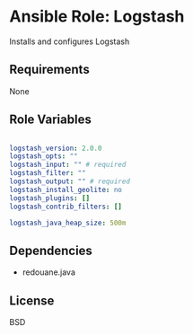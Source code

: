 Ansible Role: Logstash
======================

Installs and configures Logstash

Requirements
------------

None

Role Variables
--------------

```yaml

logstash_version: 2.0.0
logstash_opts: ""
logstash_input: "" # required
logstash_filter: ""
logstash_output: "" # required
logstash_install_geolite: no
logstash_plugins: []
logstash_contrib_filters: []

logstash_java_heap_size: 500m

```

Dependencies
------------

- redouane.java

License
-------

BSD